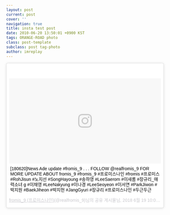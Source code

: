 ```yaml
---
layout: post
current: post
cover: ''
navigation: true
title: insta test post
date: 2010-06-20 13:50:01 +0900 KST
tags: ORANGE-ROAD photo
class: post-template
subclass: post tag-photo
author: imreplay
---
```


<blockquote class="instagram-media" data-instgrm-captioned data-instgrm-permalink="https://www.instagram.com/p/BkO-_JfBfVa/" data-instgrm-version="8" style=" background:#FFF; border:0; border-radius:3px; box-shadow:0 0 1px 0 rgba(0,0,0,0.5),0 1px 10px 0 rgba(0,0,0,0.15); margin: 1px; max-width:658px; padding:0; width:99.375%; width:-webkit-calc(100% - 2px); width:calc(100% - 2px);"><div style="padding:8px;"> <div style=" background:#F8F8F8; line-height:0; margin-top:40px; padding:28.125% 0; text-align:center; width:100%;"> <div style=" background:url(data:image/png;base64,iVBORw0KGgoAAAANSUhEUgAAACwAAAAsCAMAAAApWqozAAAABGdBTUEAALGPC/xhBQAAAAFzUkdCAK7OHOkAAAAMUExURczMzPf399fX1+bm5mzY9AMAAADiSURBVDjLvZXbEsMgCES5/P8/t9FuRVCRmU73JWlzosgSIIZURCjo/ad+EQJJB4Hv8BFt+IDpQoCx1wjOSBFhh2XssxEIYn3ulI/6MNReE07UIWJEv8UEOWDS88LY97kqyTliJKKtuYBbruAyVh5wOHiXmpi5we58Ek028czwyuQdLKPG1Bkb4NnM+VeAnfHqn1k4+GPT6uGQcvu2h2OVuIf/gWUFyy8OWEpdyZSa3aVCqpVoVvzZZ2VTnn2wU8qzVjDDetO90GSy9mVLqtgYSy231MxrY6I2gGqjrTY0L8fxCxfCBbhWrsYYAAAAAElFTkSuQmCC); display:block; height:44px; margin:0 auto -44px; position:relative; top:-22px; width:44px;"></div></div> <p style=" margin:8px 0 0 0; padding:0 4px;"> <a href="https://www.instagram.com/p/BkO-_JfBfVa/" style=" color:#000; font-family:Arial,sans-serif; font-size:14px; font-style:normal; font-weight:normal; line-height:17px; text-decoration:none; word-wrap:break-word;" target="_blank">[180620]News Ade update #fromis_9 . . . FOLLOW @realfromis_9 FOR MORE UPDATE ABOUT fromis_9 #fromis_9 #프로미스나인 #fromis #프로미스 #RohJisun #노지선 #SongHayoung #송하영 #LeeSaerom #이새롬 #장규리_매력소녀 g #이채영 #LeeNakyung #이나경 #LeeSeoyeon #이서연 #ParkJiwon #박지원 #BaekJiheon #박지헌 #JangGyuri #장규리 #프로미스나인 #두근두근</a></p> <p style=" color:#c9c8cd; font-family:Arial,sans-serif; font-size:14px; line-height:17px; margin-bottom:0; margin-top:8px; overflow:hidden; padding:8px 0 7px; text-align:center; text-overflow:ellipsis; white-space:nowrap;"><a href="https://www.instagram.com/realfromis_9/" style=" color:#c9c8cd; font-family:Arial,sans-serif; font-size:14px; font-style:normal; font-weight:normal; line-height:17px;" target="_blank"> fromis_9 (프로미스나인)</a>(@realfromis_9)님의 공유 게시물님, <time style=" font-family:Arial,sans-serif; font-size:14px; line-height:17px;" datetime="2018-06-20T05:06:34+00:00">2018 6월 19 10:06오후 PDT</time></p></div></blockquote> <script async defer src="//www.instagram.com/embed.js"></script>

